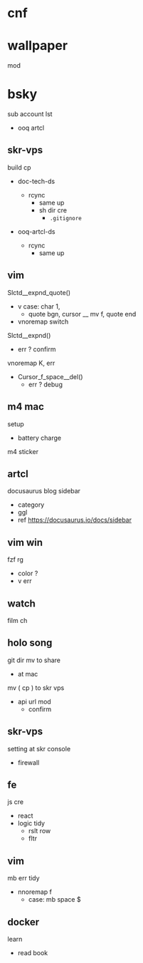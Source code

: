 
# cnf


# wallpaper

mod


# bsky

sub account lst
- ooq artcl


## skr-vps

build cp
- doc-tech-ds
  - rcync
    - same up
    - sh dir cre
      - `.gitignore`

- ooq-artcl-ds
  - rcync
    - same up


## vim

Slctd__expnd_quote()
- v case: char 1,
  - quote bgn, cursor __ mv f, quote end
- vnoremap <c-l> switch


Slctd__expnd()
- err ?  confirm


vnoremap K, err
- Cursor_f_space__del()
  - err ?  debug


## m4 mac

setup
- battery charge


m4 sticker


## artcl

docusaurus blog sidebar
- category
- ggl
- ref https://docusaurus.io/docs/sidebar


## vim win

fzf rg
- color ?
- v err


## watch

film ch


## holo song

git dir mv to share
- at mac


mv ( cp ) to skr vps
- api url mod
  - confirm


## skr-vps

setting at skr console
- firewall


## fe

js cre
- react
- logic tidy
  - rslt row
  - fltr


## vim

mb err tidy
- nnoremap f
  - case: mb space $


## docker

learn
- read book



